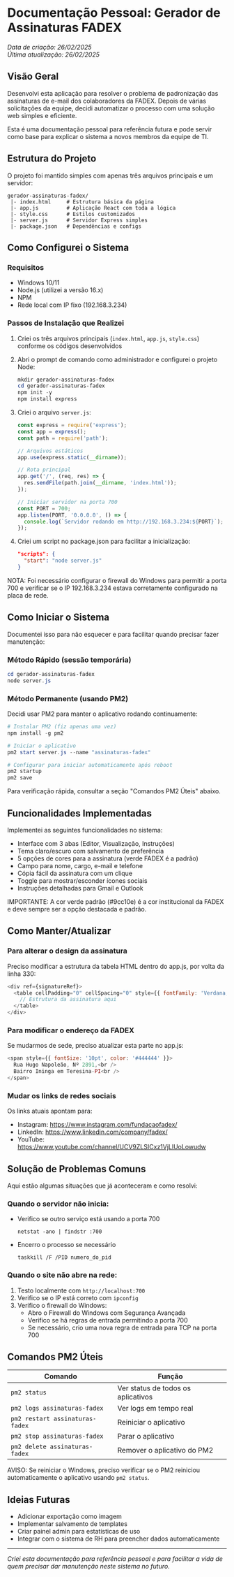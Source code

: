 
# Documentação Pessoal: Gerador de Assinaturas FADEX

*Data de criação: 26/02/2025*  
*Última atualização: 26/02/2025*

## Visão Geral

Desenvolvi esta aplicação para resolver o problema de padronização das assinaturas de e-mail dos colaboradores da FADEX. Depois de várias solicitações da equipe, decidi automatizar o processo com uma solução web simples e eficiente.

Esta é uma documentação pessoal para referência futura e pode servir como base para explicar o sistema a novos membros da equipe de TI.

## Estrutura do Projeto

O projeto foi mantido simples com apenas três arquivos principais e um servidor:

```
gerador-assinaturas-fadex/
 |- index.html     # Estrutura básica da página
 |- app.js         # Aplicação React com toda a lógica
 |- style.css      # Estilos customizados
 |- server.js      # Servidor Express simples
 |- package.json   # Dependências e configs
```

## Como Configurei o Sistema

### Requisitos
- Windows 10/11
- Node.js (utilizei a versão 16.x)
- NPM
- Rede local com IP fixo (192.168.3.234)

### Passos de Instalação que Realizei

1. Criei os três arquivos principais (`index.html`, `app.js`, `style.css`) conforme os códigos desenvolvidos

2. Abri o prompt de comando como administrador e configurei o projeto Node:
   ```powershell
   mkdir gerador-assinaturas-fadex
   cd gerador-assinaturas-fadex
   npm init -y
   npm install express
   ```

3. Criei o arquivo `server.js`:
   ```javascript
   const express = require('express');
   const app = express();
   const path = require('path');

   // Arquivos estáticos
   app.use(express.static(__dirname));

   // Rota principal
   app.get('/', (req, res) => {
     res.sendFile(path.join(__dirname, 'index.html'));
   });

   // Iniciar servidor na porta 700
   const PORT = 700;
   app.listen(PORT, '0.0.0.0', () => {
     console.log(`Servidor rodando em http://192.168.3.234:${PORT}`);
   });
   ```

4. Criei um script no package.json para facilitar a inicialização:
   ```json
   "scripts": {
     "start": "node server.js"
   }
   ```

NOTA: Foi necessário configurar o firewall do Windows para permitir a porta 700 e verificar se o IP 192.168.3.234 estava corretamente configurado na placa de rede.

## Como Iniciar o Sistema

Documentei isso para não esquecer e para facilitar quando precisar fazer manutenção:

### Método Rápido (sessão temporária)
```powershell
cd gerador-assinaturas-fadex
node server.js
```

### Método Permanente (usando PM2)
Decidi usar PM2 para manter o aplicativo rodando continuamente:

```powershell
# Instalar PM2 (fiz apenas uma vez)
npm install -g pm2

# Iniciar o aplicativo
pm2 start server.js --name "assinaturas-fadex"

# Configurar para iniciar automaticamente após reboot
pm2 startup
pm2 save
```

Para verificação rápida, consultar a seção "Comandos PM2 Úteis" abaixo.

## Funcionalidades Implementadas

Implementei as seguintes funcionalidades no sistema:

- Interface com 3 abas (Editor, Visualização, Instruções)
- Tema claro/escuro com salvamento de preferência
- 5 opções de cores para a assinatura (verde FADEX é a padrão)
- Campo para nome, cargo, e-mail e telefone
- Cópia fácil da assinatura com um clique
- Toggle para mostrar/esconder ícones sociais
- Instruções detalhadas para Gmail e Outlook

IMPORTANTE: A cor verde padrão (#9cc10e) é a cor institucional da FADEX e deve sempre ser a opção destacada e padrão.

## Como Manter/Atualizar

### Para alterar o design da assinatura
Preciso modificar a estrutura da tabela HTML dentro do app.js, por volta da linha 330:

```javascript
<div ref={signatureRef}>
  <table cellPadding="0" cellSpacing="0" style={{ fontFamily: 'Verdana, sans-serif' }}>
    // Estrutura da assinatura aqui
  </table>
</div>
```

### Para modificar o endereço da FADEX
Se mudarmos de sede, preciso atualizar esta parte no app.js:

```javascript
<span style={{ fontSize: '10pt', color: '#444444' }}>
  Rua Hugo Napoleão, Nº 2891,<br />
  Bairro Ininga em Teresina-PI<br />
</span>
```

### Mudar os links de redes sociais
Os links atuais apontam para:
- Instagram: https://www.instagram.com/fundacaofadex/
- LinkedIn: https://www.linkedin.com/company/fadex/
- YouTube: https://www.youtube.com/channel/UCV9ZLSICxz1VjLlUoLowudw

## Solução de Problemas Comuns

Aqui estão algumas situações que já aconteceram e como resolvi:

### Quando o servidor não inicia:
- Verifico se outro serviço está usando a porta 700
  ```
  netstat -ano | findstr :700  
  ```
- Encerro o processo se necessário
  ```
  taskkill /F /PID numero_do_pid  
  ```

### Quando o site não abre na rede:
1. Testo localmente com `http://localhost:700`
2. Verifico se o IP está correto com `ipconfig`
3. Verifico o firewall do Windows:
   - Abro o Firewall do Windows com Segurança Avançada
   - Verifico se há regras de entrada permitindo a porta 700
   - Se necessário, crio uma nova regra de entrada para TCP na porta 700

## Comandos PM2 Úteis

| Comando | Função |
|---------|--------|
| `pm2 status` | Ver status de todos os aplicativos |
| `pm2 logs assinaturas-fadex` | Ver logs em tempo real |
| `pm2 restart assinaturas-fadex` | Reiniciar o aplicativo |
| `pm2 stop assinaturas-fadex` | Parar o aplicativo |
| `pm2 delete assinaturas-fadex` | Remover o aplicativo do PM2 |

AVISO: Se reiniciar o Windows, preciso verificar se o PM2 reiniciou automaticamente o aplicativo usando `pm2 status`.

## Ideias Futuras

- Adicionar exportação como imagem
- Implementar salvamento de templates
- Criar painel admin para estatísticas de uso
- Integrar com o sistema de RH para preencher dados automaticamente

---

*Criei esta documentação para referência pessoal e para facilitar a vida de quem precisar dar manutenção neste sistema no futuro.*